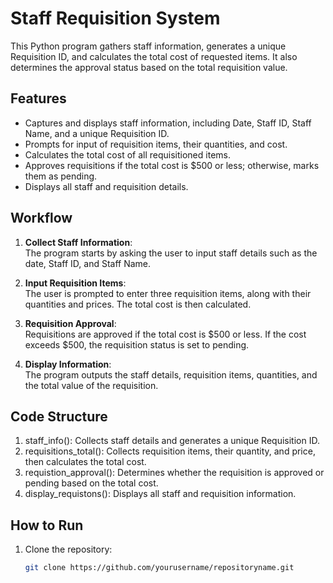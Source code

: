 # Staff Requisition System

This Python program gathers staff information, generates a unique Requisition ID, and calculates the total cost of requested items. It also determines the approval status based on the total requisition value.

## Features

- Captures and displays staff information, including Date, Staff ID, Staff Name, and a unique Requisition ID.
- Prompts for input of requisition items, their quantities, and cost.
- Calculates the total cost of all requisitioned items.
- Approves requisitions if the total cost is $500 or less; otherwise, marks them as pending.
- Displays all staff and requisition details.

## Workflow

1. **Collect Staff Information**:  
   The program starts by asking the user to input staff details such as the date, Staff ID, and Staff Name.

2. **Input Requisition Items**:  
   The user is prompted to enter three requisition items, along with their quantities and prices. The total cost is then calculated.

3. **Requisition Approval**:  
   Requisitions are approved if the total cost is $500 or less. If the cost exceeds $500, the requisition status is set to pending.

4. **Display Information**:  
   The program outputs the staff details, requisition items, quantities, and the total value of the requisition.

## Code Structure

1. staff_info(): Collects staff details and generates a unique Requisition ID.
2. requisitions_total(): Collects requisition items, their quantity, and price, then calculates the total cost.
3. requistion_approval(): Determines whether the requisition is approved or pending based on the total cost.
4. display_requistons(): Displays all staff and requisition information.


## How to Run

1. Clone the repository:
   ```bash
   git clone https://github.com/yourusername/repositoryname.git
